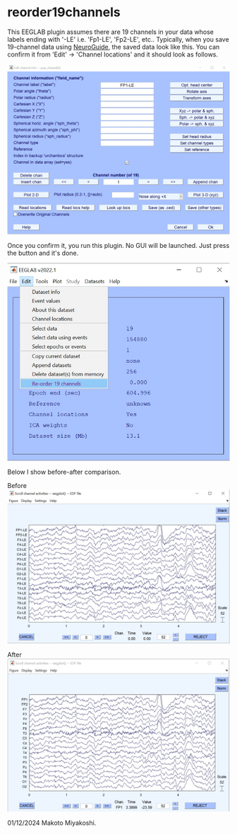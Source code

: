 # reorder19channels
This EEGLAB plugin assumes there are 19 channels in your data whose labels ending with '-LE' i.e. 'Fp1-LE', 'Fp2-LE', etc.. Typically, when you save 19-channel data using [NeuroGuide](https://appliedneuroscience.com/neuroguide/), the saved data look like this. You can confirm it from 'Edit' -> 'Channel locations' and it should look as follows. 

![shot1.jpg](images/shot1.jpg)

Once you confirm it, you run this plugin. No GUI will be launched. Just press the button and it's done.

![shot4.jpg](images/shot4.jpg)

Below I show before-after comparison.

Before
![shot2.jpg](images/shot2.jpg)

After
![shot3.jpg](images/shot3.jpg)

01/12/2024 Makoto Miyakoshi.
